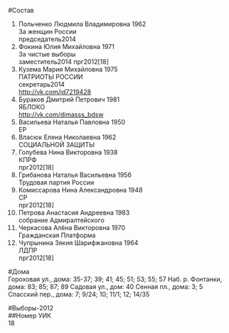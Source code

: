 #Состав  
1. Польченко Людмила Владимировна 1962  
    За женщин России  
    председатель2014  
2. Фокина Юлия Михайловна 1971  
    За чистые выборы  
    заместитель2014 прг2012[18]  
3. Кузема Мария Михайловна 1975  
    ПАТРИОТЫ РОССИИ  
    секретарь2014  
    http://vk.com/id7219428  
4. Бураков Дмитрий Петрович 1981  
    ЯБЛОКО  
    http://vk.com/dimasss_bdsw  
5. Васильева Наталья Павловна 1950  
    ЕР  
6. Власюк Елена Николаевна 1962  
    СОЦИАЛЬНОЙ ЗАЩИТЫ  
7. Голубева Нина Викторовна 1938  
    КПРФ  
    прг2012[18]  
8. Грибанова Наталья Васильевна 1956  
    Трудовая партия России  
9. Комиссарова Нина Александровна 1948  
    СР  
    прг2012[18]  
10. Петрова Анастасия Андреевна 1983  
    собрание Адмиралтейского  
11. Черкасова Алёна Викторовна 1970  
    Гражданская Платформа  
12. Чупрынина Зякия Шарифжановна 1964  
    ЛДПР  
    прг2012[18]  

#Дома  
Гороховая ул., дома: 35-37; 39; 41; 45; 51; 53; 55; 57 Наб. р. Фонтанки, дома: 83; 85; 87; 89 Садовая ул., дом: 40 Сенная пл., дома: 3; 5 Спасский пер., дома: 7; 9/24; 10; 11/1; 12; 14/35  
  
#Выборы-2012  
##Номер УИК  
18  
